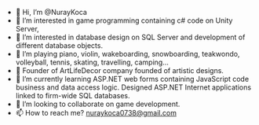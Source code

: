 - 👋 Hi, I’m @NurayKoca
- 👀 I’m interested in game programming containing c# code on Unity Server, 
- 👀 I’m interested in database design on SQL Server and development of different database objects.
- 👀 I’m playing piano, violin, wakeboarding, snowboarding, teakwondo, volleyball, tennis, skating, travelling, camping...
- 👀 Founder of ArtLifeDecor company founded of artistic designs.
- 🌱 I’m currently learning ASP.NET web forms containing JavaScript code business and data access logic. Designed ASP.NET Internet applications linked to firm-wide SQL databases.
- 💞️ I’m looking to collaborate on game development.
- 📫 How to reach me? nuraykoca0738@gmail.com
                      

<!---
NurayKoca/NurayKoca is a ✨ special ✨ repository because its `README.md` (this file) appears on your GitHub profile.
You can click the Preview link to take a look at your changes.
--->

